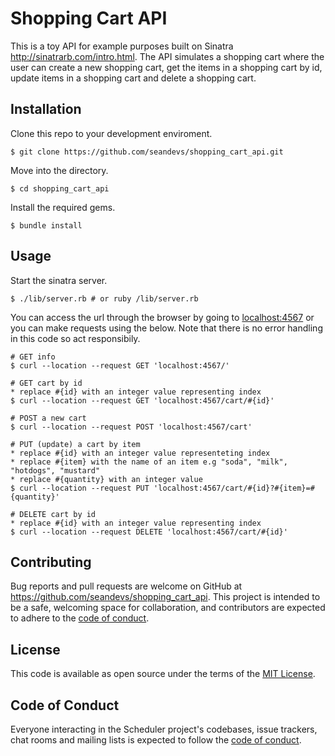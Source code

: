 # Shopping Cart API
This is a toy API for example purposes built on Sinatra <http://sinatrarb.com/intro.html>. The API simulates a shopping cart where the user can create a new shopping cart, get the items in a shopping cart by id, update items in a shopping cart and delete a shopping cart.

## Installation
Clone this repo to your development enviroment.  
```
$ git clone https://github.com/seandevs/shopping_cart_api.git
```

Move into the directory.
```
$ cd shopping_cart_api
```

Install the required gems.
```
$ bundle install
```

## Usage

Start the sinatra server.
```
$ ./lib/server.rb # or ruby /lib/server.rb
```

You can access the url through the browser by going to <localhost:4567> or you can make requests using the below. Note that there is no error handling in this code so act responsibily.

```
# GET info
$ curl --location --request GET 'localhost:4567/'

# GET cart by id
* replace #{id} with an integer value representing index
$ curl --location --request GET 'localhost:4567/cart/#{id}'

# POST a new cart
$ curl --location --request POST 'localhost:4567/cart'

# PUT (update) a cart by item 
* replace #{id} with an integer value representeting index
* replace #{item} with the name of an item e.g "soda", "milk", "hotdogs", "mustard"
* replace #{quantity} with an integer value
$ curl --location --request PUT 'localhost:4567/cart/#{id}?#{item}=#{quantity}'

# DELETE cart by id 
* replace #{id} with an integer value representing index
$ curl --location --request DELETE 'localhost:4567/cart/#{id}'
```

## Contributing

Bug reports and pull requests are welcome on GitHub at https://github.com/seandevs/shopping_cart_api. This project is intended to be a safe, welcoming space for collaboration, and contributors are expected to adhere to the [code of conduct](https://github.com/seandevs/shopping_cart_api/blob/main/CODE_OF_CONDUCT.md).

## License

This code is available as open source under the terms of the [MIT License](https://opensource.org/licenses/MIT).

## Code of Conduct

Everyone interacting in the Scheduler project's codebases, issue trackers, chat rooms and mailing lists is expected to follow the [code of conduct](https://github.com/seandevs/shopping_cart_api/blob/main/CODE_OF_CONDUCT.md).

